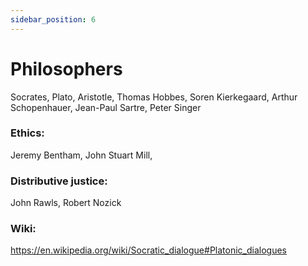 ```yaml
---
sidebar_position: 6
---
```


# Philosophers

Socrates, Plato, Aristotle, Thomas Hobbes, Soren Kierkegaard, 
Arthur Schopenhauer, Jean-Paul Sartre, Peter Singer

### Ethics:

Jeremy Bentham,
John Stuart Mill, 

### Distributive justice:

John Rawls, Robert Nozick


### Wiki:

https://en.wikipedia.org/wiki/Socratic_dialogue#Platonic_dialogues







